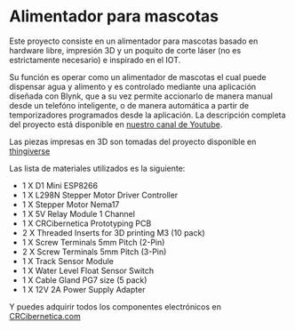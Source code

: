 # Alimentador para mascotas
Este proyecto consiste en un alimentador para mascotas basado en hardware libre, impresión 3D y un poquito de corte láser (no es estrictamente necesario) e inspirado en el IOT. 

Su función es operar como un alimentador de mascotas el cual puede dispensar agua y alimento y es controlado mediante una aplicación diseñada con Blynk, que a su vez permite accionarlo de manera manual desde un telefóno inteligente, o de manera automática a partir de temporizadores programados desde la aplicación. La descripción completa del proyecto está disponible en [nuestro canal de Youtube](https://www.youtube.com/watch?v=uMpY2tk-1oQ).

Las piezas impresas en 3D son tomadas del proyecto disponible en [thingiverse](https://www.thingiverse.com/thing:2017229)

Las lista de materiales utilizados es la siguiente:

* 1 X D1 Mini ESP8266
* 1 X L298N Stepper Motor Driver Controller 
* 1 X Stepper Motor Nema17
* 1 X 5V Relay Module 1 Channel
* 1 X CRCibernetica Prototyping PCB
* 2 X Threaded Inserts for 3D printing M3 (10 pack)
* 1 X Screw Terminals 5mm Pitch (2-Pin)
* 2 X Screw Terminals 5mm Pitch (3-Pin)
* 1 X Track Sensor Module
* 1 X Water Level Float Sensor Switch
* 1 X Cable Gland PG7 size (5 pack)
* 1 X 12V 2A Power Supply Adapter

Y puedes adquirir todos los componentes electrónicos en [CRCibernetica.com](https://www.crcibernetica.com/wishlist.php?publicwishlist=99014064ac4d51a38b1db56a7f790ca7)
